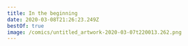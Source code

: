 ```yaml
---
title: In the beginning
date: 2020-03-08T21:26:23.249Z
bestOf: true
image: /comics/untitled_artwork-2020-03-07t220013.262.png
---
```


